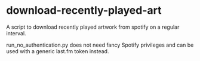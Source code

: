 # download-recently-played-art

A script to download recently played artwork from spotify on a regular interval.

run_no_authentication.py does not need fancy Spotify privileges and can be used with a generic last.fm token instead.
